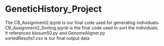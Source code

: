 # GeneticHistory_Project  
The CB_Assignment2.ipynb is our final code used for generating individuals.  
CB_Assignment2_Sorting.ipynb is the final code used to sort the individuals. It references blosum50.py and GenomeAligner.py  
sortedResults1.csv is our final output data  
